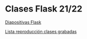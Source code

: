 # Clases Flask 21/22

[Diapositivas Flask](https://musical-fortnight-fbc93374.pages.github.io/#/)

[Lista reproducción clases grabadas](https://youtube.com/playlist?list=PLKqXUtYz39BxOQ7MRa8VowTiMvS0QghF7)

